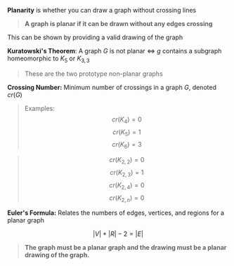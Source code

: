 **Planarity** is whether you can draw a graph without crossing lines

> **A graph is planar if it can be drawn without any edges crossing**

This can be shown by providing a valid drawing of the graph

**Kuratowski's Theorem**: A graph $G$ is not planar $\iff$ $g$ contains a subgraph homeomorphic to $K_5$ or $K_{3, 3}$

> These are the two prototype non-planar graphs

**Crossing Number:** Minimum number of crossings in a graph $G$, denoted $cr(G)$

> Examples:
> $$cr(K_4) = 0$$
> $$cr(K_5) = 1$$
> $$cr(K_6) = 3$$

> $$cr(K_{2, 2}) = 0$$
> $$cr(K_{2, 3}) = 1$$
> $$cr(K_{2, 4}) = 0$$
> $$cr(K_{2, n}) = 0$$

**Euler's Formula:** Relates the numbers of edges, vertices, and regions for a planar graph

$$|V| + |R| - 2 = |E|$$
> **The graph must be a planar graph and the drawing must be a planar drawing of the graph.**

